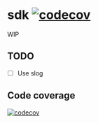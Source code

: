 # sdk [![codecov](https://codecov.io/gh/go-faster/sdk/branch/main/graph/badge.svg?token=cEE7AZ38Ho)](https://codecov.io/gh/go-faster/sdk)
WIP


## TODO
- [ ] Use slog


## Code coverage 

[![codecov](https://codecov.io/gh/go-faster/sdk/branch/main/graphs/sunburst.svg?token=cEE7AZ38Ho)](https://codecov.io/gh/go-faster/sdk)
